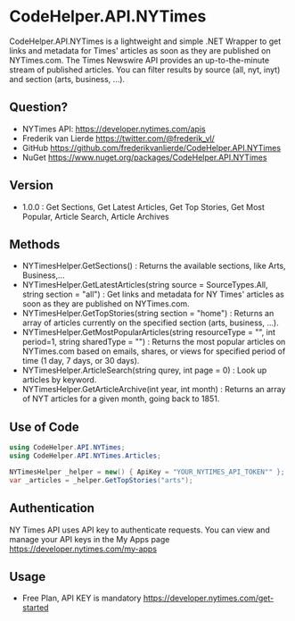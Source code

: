 ﻿# CodeHelper.API.NYTimes
CodeHelper.API.NYTimes is a lightweight and simple .NET Wrapper to get links and metadata for Times' articles as soon as they are published on NYTimes.com. The Times Newswire API provides an up-to-the-minute stream of published articles. You can filter results by source (all, nyt, inyt) and section (arts, business, ...).

## Question?
* NYTimes API: <https://developer.nytimes.com/apis>
* Frederik van Lierde <https://twitter.com/@frederik_vl/>
* GitHub <https://github.com/frederikvanlierde/CodeHelper.API.NYTimes>
* NuGet <https://www.nuget.org/packages/CodeHelper.API.NYTimes>

## Version
* 1.0.0 : Get Sections, Get Latest Articles, Get Top Stories, Get Most Popular, Article Search, Article Archives 

## Methods
* NYTimesHelper.GetSections() :  Returns the available sections, like Arts, Business,...
* NYTimesHelper.GetLatestArticles(string source = SourceTypes.All, string section = "all") : Get links and metadata for NY Times' articles as soon as they are published on NYTimes.com.
* NYTimesHelper.GetTopStories(string section = "home") : Returns an array of articles currently on the specified section (arts, business, ...).
* NYTimesHelper.GetMostPopularArticles(string resourceType = "", int period=1, string sharedType = "") : Returns the most popular articles on NYTimes.com based on emails, shares, or views for specified period of time (1 day, 7 days, or 30 days).
* NYTimesHelper.ArticleSearch(string qurey, int page = 0) : Look up articles by keyword. 
* NYTimesHelper.GetArticleArchive(int year, int month) : Returns an array of NYT articles for a given month, going back to 1851.

## Use of Code
 ```csharp
using CodeHelper.API.NYTimes;
using CodeHelper.API.NYTimes.Articles;

NYTimesHelper _helper = new() { ApiKey = "YOUR_NYTIMES_API_TOKEN"" };
var _articles = _helper.GetTopStories("arts");
```

## Authentication
NY Times API uses API key to authenticate requests. You can view and manage your API keys in the My Apps page <https://developer.nytimes.com/my-apps>

## Usage
* Free Plan, API KEY is mandatory <https://developer.nytimes.com/get-started>
